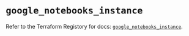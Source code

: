 # `google_notebooks_instance`

Refer to the Terraform Registory for docs: [`google_notebooks_instance`](https://registry.terraform.io/providers/hashicorp/google-beta/4.64.0/docs/resources/google_notebooks_instance).
